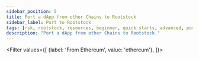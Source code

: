 ```yaml
---
sidebar_position: 5
title: Port a dApp from other Chains to Rootstock
sidebar_label: Port to Rootstock
tags: [rsk, rootstock, resources, beginner, quick starts, advanced, port to rootstock, tutorials]
description: "Port a dApp from other Chains to Rootstock."
---
```


<Filter
values={[
{label: 'From Ethereum', value: 'ethereum'},
]}>
<FilterItem
value="ethereum"
title="Port an Ethereum dApp to Rootstock"
subtitle="Ethereum"
color="orange"
linkHref="/resources/port-to-rootstock/ethereum-dapp/" 
description="Porting an Ethereum decentralized application (dApp) to Rootstock presents an exciting opportunity to leverage the benefits of the Rootstock network, which is a smart contract platform secured by the Bitcoin network."
/>
</Filter>